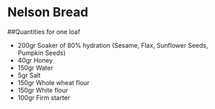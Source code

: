 # Nelson Bread

##Quantities for one loaf
* 200gr Soaker of 80% hydration (Sesame, Flax, Sunflower Seeds, Pumpkin Seeds)
* 40gr Honey
* 150gr Water
* 5gr Salt
* 150gr Whole wheat flour
* 150gr White flour
* 100gr Firm starter
